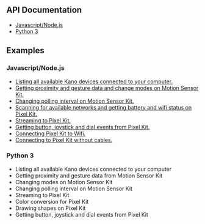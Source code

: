 ## API Documentation

- [Javascript/Node.js](https://github.com/KanoComputing/community-sdk/wiki/Node.js-SDK-API-Documentation)
- [Python 3](https://github.com/KanoComputing/community-sdk/wiki/Python-SDK-API-Documentation)

## Examples

### Javascript/Node.js

- [Listing all available Kano devices connected to your computer.](https://github.com/KanoComputing/community-sdk/blob/nodejs/examples/list_connected_devices.js)
- [Getting proximity and gesture data and change modes on Motion Sensor Kit.](https://github.com/KanoComputing/community-sdk/blob/nodejs/examples/msk_proximity_and_gesture_data.js)
- [Changing polling interval on Motion Sensor Kit.](https://github.com/KanoComputing/community-sdk/blob/nodejs/examples/msk_set_interval.js)
- [Scanning for available networks and getting battery and wifi status on Pixel Kit.](https://github.com/KanoComputing/community-sdk/blob/nodejs/examples/rpk_get_status.js)
- [Streaming to Pixel Kit.](https://github.com/KanoComputing/community-sdk/blob/nodejs/examples/rpk_stream_frame.js)
- [Getting button, joystick and dial events from Pixel Kit.](https://github.com/KanoComputing/community-sdk/blob/nodejs/examples/rpk_button_events.js)
- [Connecting Pixel Kit to Wifi.](https://github.com/KanoComputing/community-sdk/blob/nodejs/examples/rpk_connect_to_wifi.js)
- [Connecting to Pixel Kit without cables.](https://github.com/KanoComputing/community-sdk/blob/nodejs/examples/rpk_wireless.js)

### Python 3

- Listing all available Kano devices connected to your computer
- Getting proximity and gesture data from Motion Sensor Kit
- Changing modes on Motion Sensor Kit
- Changing polling interval on Motion Sensor Kit
- Streaming to Pixel Kit
- Color conversion for Pixel Kit
- Drawing shapes on Pixel Kit
- Getting button, joystick and dial events from Pixel Kit
